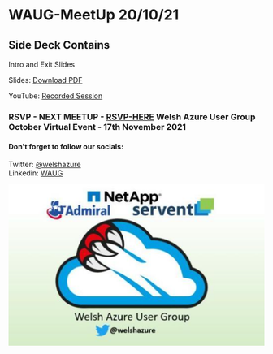 # WAUG-MeetUp 20/10/21

## Side Deck Contains

Intro and Exit Slides

Slides: [Download PDF](https://github.com/jonnychipz/WAUG-MeetUp/blob/master/2021-Oct-20/WAUG%20-%20Meetup%20Slides%2020-10-21.pdf)</br>

YouTube: [Recorded Session](https://youtu.be/7v_K8KzbSRs)</br>

### RSVP - NEXT MEETUP - [RSVP-HERE](https://www.meetup.com/MSFT-Stack/events/280684868/) Welsh Azure User Group October Virtual Event - 17th November 2021

#### Don't forget to follow our socials: </br>

Twitter: [@welshazure](http://www.twitter.com/welshazure) </br>
Linkedin: [WAUG](https://www.linkedin.com/groups/13866357/)


![Logo](../logo.PNG)
